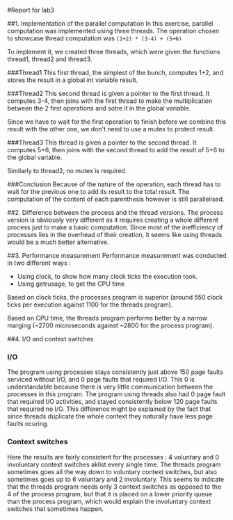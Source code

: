 #Report for lab3

##1. Implementation of the parallel computation
In this exercise, parallel computation was implemented using three
threads. The operation chosen to showcase thread computation was
`(1+2) * (3-4) + (5+6)`

To implement it, we created three threads, which were given the functions thread1, thread2 and thread3.

###Thread1
This first thread, the simplest of the bunch, computes 1+2, and stores
the result in a global int variable result.

###Thread2
This second thread is given a pointer to the first thread. It computes 3-4, then joins with the first thread to make the multiplication
between the 2 first operations and sotre it in the global variable.

Since we have to wait for the first operation to finish before we
combine this result with the other one, we don't need to use a mutex
to protect result.

###Thread3
This thread is given a pointer to the second thread. It computes 5+6,
then joins with the second thread to add the result of 5+6 to the
global variable.

Similarly to thread2, no mutex is required.

###Conclusion
Because of the nature of the operation, each thread has to wait for
the previous one to add its result to the total result. The
computation of the content of each parenthesis however is still
parallelised.

##2. Difference between the process and the thread versions.
The process version is obviously very different as it requires
creating a whole different process just to make a basic computation.
Since most of the inefficiency of processes lies in the overhead of
their creation, it seems like using threads would be a much better
alternative.

##3. Performance measurement
Performance measurement was conducted in two different ways :

* Using clock, to show how many clock ticks the execution took.
* Using getrusage, to get the CPU time

Based on clock ticks, the processes program is superior (around 550 clock ticks per execution against 1100 for the threads program).

Based on CPU time, the threads program performs better by a narrow marging (~2700 microseconds against ~2800 for the process program).

##4. I/O and context switches

### I/O
The program using processes stays consistently just above 150 page
faults serviced without I/O, and 0 page faults that required I/O.
This 0 is understandable because there is very little communication
between the processes in this program. The program using threads also had 0 page fault that required I/O activities, and stayed consistently
below 120 page faults that required no I/O.
This difference might be explained by the fact that since threads
duplicate the whole context they naturally have less page faults
ocuring.
### Context switches
Here the results are fairly consistent for the processes : 4 voluntary and 0 involuntary context switches aklist every single time. The threads program sometimes goes all the way down to voluntary context switches, but also sometimes goes up to 6 voluntary and 2 involuntary. This seems to indicate that the threads program needs only 3 context switches as opposed to the 4 of the process program, but that it is placed on a lower priority queue than the process program, which would explain the involuntary context switches that sometimes happen.